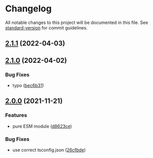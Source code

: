 # Changelog

All notable changes to this project will be documented in this file. See [standard-version](https://github.com/conventional-changelog/standard-version) for commit guidelines.

## [2.1.1](https://github.com/4s1-org/playground-project/compare/v2.1.0...v2.1.1) (2022-04-03)

## [2.1.0](https://github.com/4s1-org/playground-project/compare/v2.0.0...v2.1.0) (2022-04-02)


### Bug Fixes

* typo ([bec6b31](https://github.com/4s1-org/playground-project/commit/bec6b311d2d7c21b67ef9db78b9468994580705b))

## [2.0.0](https://github.com/4s1-org/playground-project/compare/v1.1.0...v2.0.0) (2021-11-21)


### Features

* pure ESM module ([d8623ce](https://github.com/4s1-org/playground-project/commit/d8623ce2844b6e7259fa6c1e14778455ba0640bb))


### Bug Fixes

* use correct tsconfig.json ([26cfbde](https://github.com/4s1-org/playground-project/commit/26cfbded015f75cf351ab9735122fad007f3379d))
